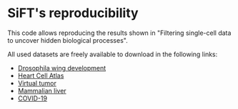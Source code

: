 # SiFT's reproducibility 

This code allows reproducing the results shown in 
"Filtering single-cell data to uncover hidden biological processes".

All used datasets are freely available to download in the following links:
* [Drosophila wing development](https://figshare.com/articles/dataset/scvi-tools-reproducibility_processed_data/14374574/1?file=27458846) 
* [Heart Cell Atlas](https://cellgeni.cog.sanger.ac.uk/heartcellatlas/data/global_raw.h5ad)
* [Virtual tumor](https://github.com/KChen-lab/Cyclum/tree/master/old-version/data/mESC) 
* [Mammalian liver](https://www.ncbi.nlm.nih.gov/geo/query/acc.cgi?acc=GSE145197 )
* [COVID-19](https://covid19.cog.sanger.ac.uk/submissions/release1/haniffa21.processed.h5ad )